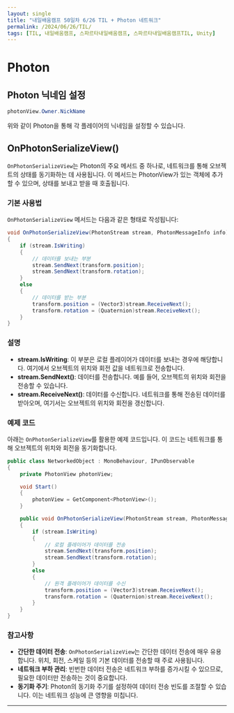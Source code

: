 ```yaml
---
layout: single
title: "내일배움캠프 50일차 6/26 TIL + Photon 네트워크"
permalink: /2024/06/26/TIL/
tags: [TIL, 내일배움캠프, 스파르타내일배움캠프, 스파르타내일배움캠프TIL, Unity]
---
```


# Photon

## Photon 닉네임 설정

```csharp
photonView.Owner.NickName
```

위와 같이 Photon을 통해 각 플레이어의 닉네임을 설정할 수 있습니다.

## OnPhotonSerializeView()

`OnPhotonSerializeView`는 Photon의 주요 메서드 중 하나로, 네트워크를 통해 오브젝트의 상태를 동기화하는 데 사용됩니다. 이 메서드는 PhotonView가 있는 객체에 추가할 수 있으며, 상태를 보내고 받을 때 호출됩니다.

### 기본 사용법

`OnPhotonSerializeView` 메서드는 다음과 같은 형태로 작성됩니다:

```csharp
void OnPhotonSerializeView(PhotonStream stream, PhotonMessageInfo info)
{
    if (stream.IsWriting)
    {
        // 데이터를 보내는 부분
        stream.SendNext(transform.position);
        stream.SendNext(transform.rotation);
    }
    else
    {
        // 데이터를 받는 부분
        transform.position = (Vector3)stream.ReceiveNext();
        transform.rotation = (Quaternion)stream.ReceiveNext();
    }
}
```

### 설명

- **stream.IsWriting**: 이 부분은 로컬 플레이어가 데이터를 보내는 경우에 해당합니다. 여기에서 오브젝트의 위치와 회전 값을 네트워크로 전송합니다.
- **stream.SendNext()**: 데이터를 전송합니다. 예를 들어, 오브젝트의 위치와 회전을 전송할 수 있습니다.
- **stream.ReceiveNext()**: 데이터를 수신합니다. 네트워크를 통해 전송된 데이터를 받아오며, 여기서는 오브젝트의 위치와 회전을 갱신합니다.

### 예제 코드

아래는 `OnPhotonSerializeView`를 활용한 예제 코드입니다. 이 코드는 네트워크를 통해 오브젝트의 위치와 회전을 동기화합니다.

```csharp
public class NetworkedObject : MonoBehaviour, IPunObservable
{
    private PhotonView photonView;

    void Start()
    {
        photonView = GetComponent<PhotonView>();
    }

    public void OnPhotonSerializeView(PhotonStream stream, PhotonMessageInfo info)
    {
        if (stream.IsWriting)
        {
            // 로컬 플레이어가 데이터를 전송
            stream.SendNext(transform.position);
            stream.SendNext(transform.rotation);
        }
        else
        {
            // 원격 플레이어가 데이터를 수신
            transform.position = (Vector3)stream.ReceiveNext();
            transform.rotation = (Quaternion)stream.ReceiveNext();
        }
    }
}
```

### 참고사항

- **간단한 데이터 전송**: `OnPhotonSerializeView`는 간단한 데이터 전송에 매우 유용합니다. 위치, 회전, 스케일 등의 기본 데이터를 전송할 때 주로 사용됩니다.
- **네트워크 부하 관리**: 빈번한 데이터 전송은 네트워크 부하를 증가시킬 수 있으므로, 필요한 데이터만 전송하는 것이 중요합니다.
- **동기화 주기**: Photon의 동기화 주기를 설정하여 데이터 전송 빈도를 조절할 수 있습니다. 이는 네트워크 성능에 큰 영향을 미칩니다.

---
